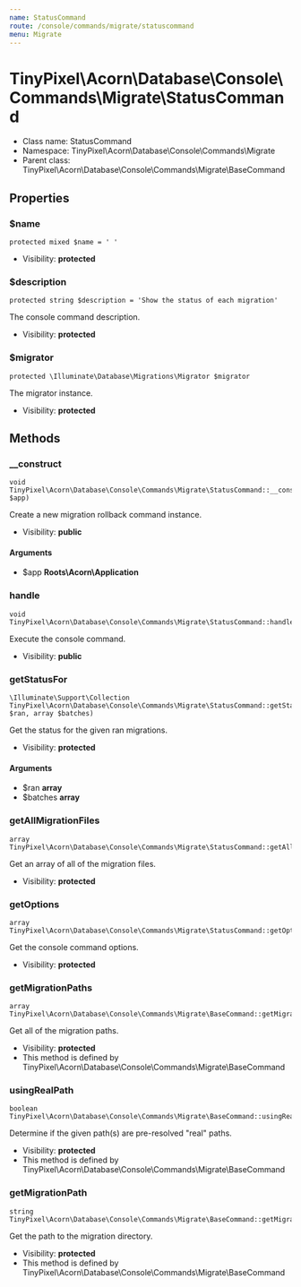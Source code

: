 ```yaml
---
name: StatusCommand
route: /console/commands/migrate/statuscommand
menu: Migrate
---
```



TinyPixel\Acorn\Database\Console\Commands\Migrate\StatusCommand
===============



* Class name: StatusCommand
* Namespace: TinyPixel\Acorn\Database\Console\Commands\Migrate
* Parent class: TinyPixel\Acorn\Database\Console\Commands\Migrate\BaseCommand





Properties
----------


### $name

    protected mixed $name = ' '





* Visibility: **protected**


### $description

    protected string $description = 'Show the status of each migration'

The console command description.



* Visibility: **protected**


### $migrator

    protected \Illuminate\Database\Migrations\Migrator $migrator

The migrator instance.



* Visibility: **protected**


Methods
-------


### __construct

    void TinyPixel\Acorn\Database\Console\Commands\Migrate\StatusCommand::__construct(\Roots\Acorn\Application $app)

Create a new migration rollback command instance.



* Visibility: **public**


#### Arguments
* $app **Roots\Acorn\Application**



### handle

    void TinyPixel\Acorn\Database\Console\Commands\Migrate\StatusCommand::handle()

Execute the console command.



* Visibility: **public**




### getStatusFor

    \Illuminate\Support\Collection TinyPixel\Acorn\Database\Console\Commands\Migrate\StatusCommand::getStatusFor(array $ran, array $batches)

Get the status for the given ran migrations.



* Visibility: **protected**


#### Arguments
* $ran **array**
* $batches **array**



### getAllMigrationFiles

    array TinyPixel\Acorn\Database\Console\Commands\Migrate\StatusCommand::getAllMigrationFiles()

Get an array of all of the migration files.



* Visibility: **protected**




### getOptions

    array TinyPixel\Acorn\Database\Console\Commands\Migrate\StatusCommand::getOptions()

Get the console command options.



* Visibility: **protected**




### getMigrationPaths

    array TinyPixel\Acorn\Database\Console\Commands\Migrate\BaseCommand::getMigrationPaths()

Get all of the migration paths.



* Visibility: **protected**
* This method is defined by TinyPixel\Acorn\Database\Console\Commands\Migrate\BaseCommand




### usingRealPath

    boolean TinyPixel\Acorn\Database\Console\Commands\Migrate\BaseCommand::usingRealPath()

Determine if the given path(s) are pre-resolved "real" paths.



* Visibility: **protected**
* This method is defined by TinyPixel\Acorn\Database\Console\Commands\Migrate\BaseCommand




### getMigrationPath

    string TinyPixel\Acorn\Database\Console\Commands\Migrate\BaseCommand::getMigrationPath()

Get the path to the migration directory.



* Visibility: **protected**
* This method is defined by TinyPixel\Acorn\Database\Console\Commands\Migrate\BaseCommand



